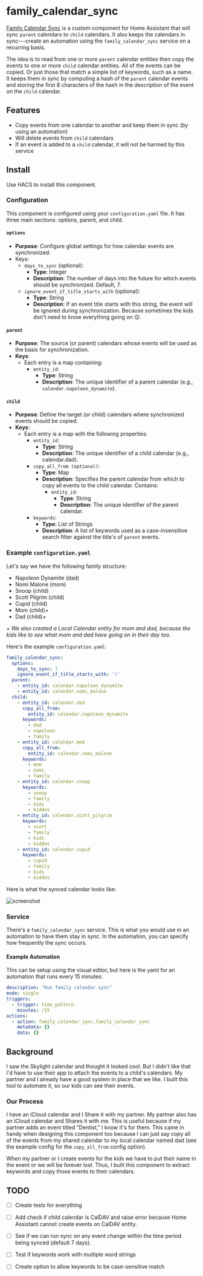 # family_calendar_sync

[Family Calendar Sync](https://github.com/McCroden/family_calendar_sync) is a custom component for Home Assistant that will sync `parent` calendars to `child` calendars. It also keeps the calendars in sync---create an automation using the `family_calendar_sync` service on a recurring basis.

The idea is to read from one or more `parent` calendar entities then copy the events to one or more `child` calendar entities. All of the events can be copied. Or just those that match a simple list of keywords, such as a name. It keeps them in sync by computing a hash of the `parent` calendar events and storing the first 8 characters of the hash in the description of the event on the `child` calendar.

## Features

- Copy events from one calendar to another and keep them in sync (by using an automation)
- Will delete events from `child` calendars
- If an event is added to a `child` calendar, it will not be harmed by this service

## Install

Use HACS to install this component.

### Configuration

This component is configured using your `configuration.yaml` file. It has three main sections: options, parent, and child.

#### `options`

- **Purpose**: Configure global settings for how calendar events are synchronized.
- Keys:
    - `days_to_sync` (optional):
        - **Type**: Integer
        - **Description**: The number of days into the future for which events should be synchronized. Default, 7.
    - `ignore_event_if_title_starts_with` (optional):
        - **Type**: String
        - **Description**: If an event title starts with this string, the event will be ignored during synchronization. Because sometimes the kids don't need to know everything going on 😉.

#### `parent`
- **Purpose**: The source (or parent) calendars whose events will be used as the basis for synchronization.
- **Keys**:
    - Each entry is a map containing:
        - `entity_id`:
            - **Type**: String
            - **Description**: The unique identifier of a parent calendar (e.g., `calendar.napoleon_dynamite`).

#### `child`

- **Purpose**: Define the target (or child) calendars where synchronized events should be copied.
- **Keys**:
    - Each entry is a map with the following properties:
        - `entity_id`:
            - **Type**: String
            - **Description**: The unique identifier of a child calendar (e.g., calendar.dad).
        - `copy_all_from (optional)`:
            - **Type**: Map
            - **Description**: Specifies the parent calendar from which to copy all events to the child calendar. Contains:
                - `entity_id`:
                    - **Type**: String
                    - **Description**: The unique identifier of the parent calendar.
        - `keywords`:
            - **Type**: List of Strings
            - **Description**: A list of keywords used as a case-insensitive search filter against the title's of `parent` events.

### Example `configuration.yaml`

Let's say we have the following family structure:
  - Napoleon Dynamite (dad)
  - Nomi Malone (mom)
  - Snoop (child)
  - Scott Pilgrim (child)
  - Cupid (child)
  - Mom (child)_+_
  - Dad (child)_+_

_\+ We also created a Local Calendar entity for mom and dad, because the kids like to see what mom and dad have going on in their day too._

Here's the example `configuration.yaml`:

```yaml
family_calendar_sync:
  options:
    days_to_sync: 7
    ignore_event_if_title_starts_with: '!'
  parent:
    - entity_id: calendar.napoleon_dynamite
    - entity_id: calendar.nomi_malone
  child:
    - entity_id: calendar.dad
      copy_all_from:
        entity_id: calendar.napoleon_dynamite
      keywords:
        - dad
        - napoleon
        - family
    - entity_id: calendar.mom
      copy_all_from:
        entity_id: calendar.nomi_malone
      keywords:
        - mom
        - nomi
        - family
    - entity_id: calendar.snoop
      keywords:
        - snoop
        - family
        - kids
        - kiddos
    - entity_id: calendar.scott_pilgrim
      keywords:
        - scott
        - family
        - kids
        - kiddos
    - entity_id: calendar.cupid
      keywords:
        - cupid
        - family
        - kids
        - kiddos
```

Here is what the synced calendar looks like:

![screenshot](assets/screenshot.png)

### Service

There's a `family_calendar_sync` service. This is what you would use in an automation to have them stay in sync. In the automation, you can specify how frequently the sync occurs.

#### Example Automation

This can be setup using the visual editor, but here is the yaml for an automation that runs every 15 minutes:

```yaml
description: "Run family calendar sync"
mode: single
triggers:
  - trigger: time_pattern
    minutes: /15
actions:
  - action: family_calendar_sync.family_calendar_sync
    metadata: {}
    data: {}
```

## Background

I saw the Skylight calendar and thought it looked cool. But I didn't like that I'd have to use their app to attach the events to a child's calendars. My partner and I already have a good system in place that we like. I built this tool to automate it, so our kids can see their events.

### Our Process

I have an iCloud calendar and I Share it with my partner. My partner also has an iCloud calendar and Shares it with me. This is useful because if my partner adds an event titled "Dentist," I know it's for them. This came in handy when designing this component too because I can just say copy all of the events from my shared calendar to my local calendar named dad (see the example config for the `copy_all_from` config option). 

When my partner or I create events for the kids we have to put their name in the event or we will be forever lost. Thus, I built this component to extract keywords and copy those events to their calendars.

## TODO

- [ ] Create tests for everything
- [ ] Add check if child calendar is CalDAV and raise error because Home Assistant cannot create events on CalDAV entity.
- [ ] See if we can run sync on any event change within the time period being synced (default 7 days).
- [ ] Test if keywords work with multiple word strings
- [ ] Create option to allow keywords to be case-sensitive match

